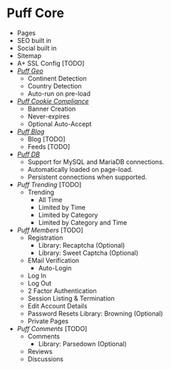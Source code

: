 # Puff Core
- Pages
- SEO built in
- Social built in
- Sitemap
- A+ SSL Config [TODO]
- _[Puff Geo](https://github.com/eustasy/puff-geo)_
	- Continent Detection
	- Country Detection
	- Auto-run on pre-load
- _[Puff Cookie Compliance](https://github.com/eustasy/puff-cookiecompliance)_
	- Banner Creation
	- Never-expires
	- Optional Auto-Accept
- _[Puff Blog](https://github.com/eustasy/puff-blog)_
	- Blog [TODO]
	- Feeds [TODO]
- _[Puff DB](https://github.com/eustasy/puff-db)_
	- Support for MySQL and MariaDB connections.
	- Automatically loaded on page-load.
	- Persistent connections when supported.
- _Puff Trending_ [TODO]
  - Trending
    - All Time
    - Limited by Time
    - Limited by Category
    - Limited by Category and Time
- _Puff Members_ [TODO]
	- Registration
		- Library: Recaptcha (Optional)
		- Library: Sweet Captcha (Optional)
	- EMail Verification
		- Auto-Login
	- Log In
	- Log Out
	- 2 Factor Authentication
	- Session Listing & Termination
	- Edit Account Details
	- Password Resets
		 Library: Browning (Optional)
	- Private Pages
- _Puff Comments_ [TODO]
	- Comments
		- Library: Parsedown (Optional)
	- Reviews
	- Discussions
